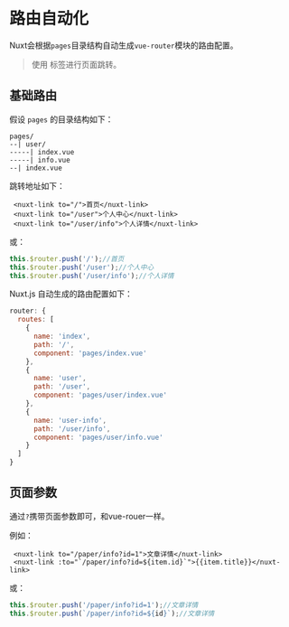 # 路由自动化



Nuxt会根据`pages`目录结构自动生成`vue-router`模块的路由配置。

> 使用<nuxt-link> 标签进行页面跳转。



## 基础路由

假设 `pages` 的目录结构如下：

```
pages/
--| user/
-----| index.vue
-----| info.vue
--| index.vue
```

跳转地址如下：

````vue
 <nuxt-link to="/">首页</nuxt-link>
 <nuxt-link to="/user">个人中心</nuxt-link>
 <nuxt-link to="/user/info">个人详情</nuxt-link>
````

或：

```js
this.$router.push('/');//首页
this.$router.push('/user');//个人中心
this.$router.push('/user/info');//个人详情
```



Nuxt.js 自动生成的路由配置如下：

```js
router: {
  routes: [
    {
      name: 'index',
      path: '/',
      component: 'pages/index.vue'
    },
    {
      name: 'user',
      path: '/user',
      component: 'pages/user/index.vue'
    },
    {
      name: 'user-info',
      path: '/user/info',
      component: 'pages/user/info.vue'
    }
  ]
}
```



## 页面参数

通过`?`携带页面参数即可，和vue-rouer一样。

例如：

````vue
 <nuxt-link to="/paper/info?id=1">文章详情</nuxt-link>
 <nuxt-link :to="`/paper/info?id=${item.id}`">{{item.title}}</nuxt-link>
````

或：

```js
this.$router.push('/paper/info?id=1');//文章详情
this.$router.push(`/paper/info?id=${id}`);//文章详情
```





